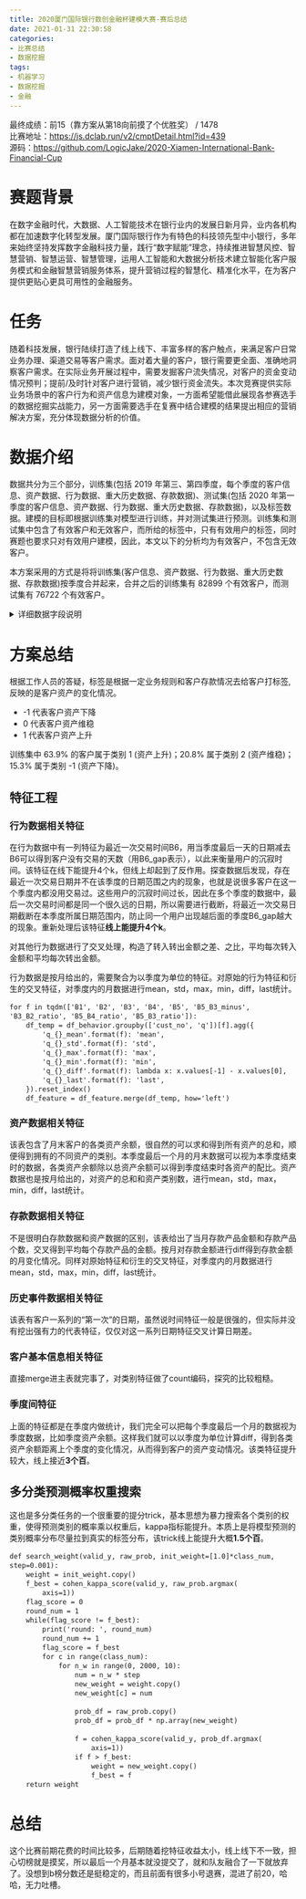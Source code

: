 ```yaml
---
title: 2020厦门国际银行数创金融杯建模大赛-赛后总结
date: 2021-01-31 22:30:58
categories: 
- 比赛总结
- 数据挖掘
tags:
- 机器学习
- 数据挖掘
- 金融
---
```

最终成绩：前15（靠方案从第18向前摸了个优胜奖） / 1478  
比赛地址：https://js.dclab.run/v2/cmptDetail.html?id=439   
源码：https://github.com/LogicJake/2020-Xiamen-International-Bank-Financial-Cup   

# 赛题背景
在数字金融时代，大数据、人工智能技术在银行业内的发展日新月异，业内各机构都在加速数字化转型发展。厦门国际银行作为有特色的科技领先型中小银行，多年来始终坚持发挥数字金融科技力量，践行“数字赋能”理念，持续推进智慧风控、智慧营销、智慧运营、智慧管理，运用人工智能和大数据分析技术建立智能化客户服务模式和金融智慧营销服务体系，提升营销过程的智慧化、精准化水平，在为客户提供更贴心更具可用性的金融服务。
<!-- more -->

# 任务
随着科技发展，银行陆续打造了线上线下、丰富多样的客户触点，来满足客户日常业务办理、渠道交易等客户需求。面对着大量的客户，银行需要更全面、准确地洞察客户需求。在实际业务开展过程中，需要发掘客户流失情况，对客户的资金变动情况预判；提前/及时针对客户进行营销，减少银行资金流失。本次竞赛提供实际业务场景中的客户行为和资产信息为建模对象，一方面希望能借此展现各参赛选手的数据挖掘实战能力，另一方面需要选手在复赛中结合建模的结果提出相应的营销解决方案，充分体现数据分析的价值。

# 数据介绍
数据共分为三个部分，训练集(包括 2019 年第三、第四季度，每个季度的客户信息、资产数据、行为数据、重大历史数据、存款数据)、测试集(包括 2020 年第一季度的客户信息、资产数据、行为数据、重大历史数据、存款数据)，以及标签数据。建模的目标即根据训练集对模型进行训练，并对测试集进行预测。训练集和测试集中包含了有效客户和无效客户，而所给的标签中，只有有效用户的标签，同时赛题也要求只对有效用户建模，因此，本文以下的分析均为有效客户，不包含无效客户。  

本方案采用的方式是将将训练集(客户信息、资产数据、行为数据、重大历史数据、存款数据)按季度合并起来，合并之后的训练集有 82899 个有效客户，而测试集有 76722 个有效客户。  

<details>
<summary>详细数据字段说明</summary>

a) aum_m(Y) 代表第 Y 月的月末时点资产数据  
![](https://raw.githubusercontent.com/LogicJake/imghub/master/a.png)

b) behavior_m(Y) 代表第Y月的行为数据  
![](https://raw.githubusercontent.com/LogicJake/imghub/master/b.png)

c) big_event_Q(Z) 代表第 Z 季度的客户重大历史数据  
![](https://raw.githubusercontent.com/LogicJake/imghub/master/c.png)

d) cunkuan_m(Y) 代表第 Y 月的存款数据  
![](https://raw.githubusercontent.com/LogicJake/imghub/master/d.png)

e) cust_avli _Q(Z) 代表第 Z 季度的有效客户 仅有 cust_no  

f) cust_info_q(Z) 代表第 Z 季度的客户信息  
![](https://raw.githubusercontent.com/LogicJake/imghub/master/f.png)  

</details>  

# 方案总结
根据工作人员的答疑，标签是根据一定业务规则和客户存款情况去给客户打标签, 反映的是客户资产的变化情况。
* -1 代表客户资产下降
* 0 代表客户资产维稳
* 1 代表客户资产上升  

训练集中 63.9% 的客户属于类别 1 (资产上升)；20.8% 属于类别 2 (资产维稳)；15.3% 属于类别 -1 (资产下降)。

## 特征工程

### 行为数据相关特征
在行为数据中有一列特征为最近一次交易时间B6，用当季度最后一天的日期减去B6可以得到客户没有交易的天数（用B6_gap表示），以此来衡量用户的沉寂时间。该特征在线下能提升4个k，但线上却起到了反作用。探查数据后发现，存在最近一次交易日期并不在该季度的日期范围之内的现象，也就是说很多客户在这一个季度内都没用交易过。这些用户的沉寂时间过长，因此在多个季度的数据中，最后一次交易时间都是同一个很久远的日期，所以需要进行截断，将最近一次交易日期截断在本季度所属日期范围内，防止同一个用户出现越后面的季度B6_gap越大的现象。重新处理后该特征**线上能提升4个k**。

对其他行为数据进行了交叉处理，构造了转入转出金额之差、之比，平均每次转入金额和平均每次转出金额。

行为数据是按月给出的，需要聚合为以季度为单位的特征。对原始的行为特征和衍生的交叉特征，对季度内的月数据进行mean，std，max，min，diff，last统计。

```
for f in tqdm(['B1', 'B2', 'B3', 'B4', 'B5', 'B5_B3_minus', 'B3_B2_ratio', 'B5_B4_ratio', 'B5_B3_ratio']):
    df_temp = df_behavior.groupby(['cust_no', 'q'])[f].agg({
        'q_{}_mean'.format(f): 'mean',
        'q_{}_std'.format(f): 'std',
        'q_{}_max'.format(f): 'max',
        'q_{}_min'.format(f): 'min',
        'q_{}_diff'.format(f): lambda x: x.values[-1] - x.values[0],
        'q_{}_last'.format(f): 'last',
    }).reset_index()
    df_feature = df_feature.merge(df_temp, how='left')
```

### 资产数据相关特征
该表包含了月末客户的各类资产余额，很自然的可以求和得到所有资产的总和，顺便得到拥有的不同资产的类别。本季度最后一个月的月末数据可以视为本季度结束时的数据，各类资产余额除以总资产余额可以得到季度结束时各资产的配比。资产数据也是按月给出的，对资产的总和和资产类别数，进行mean，std，max，min，diff，last统计。

### 存款数据相关特征
不是很明白存款数据和资产数据的区别，该表给出了当月存款产品金额和存款产品个数，交叉得到平均每个存款产品的金额。按月对存款金额进行diff得到存款金额的月变化情况。同样对原始特征和衍生的交叉特征，对季度内的月数据进行mean，std，max，min，diff，last统计。

### 历史事件数据相关特征
该表有客户一系列的“第一次”的日期，虽然说时间特征一般是很强的，但实际并没有挖出强有力的代表特征，仅仅对这一系列日期特征交叉计算日期差。

### 客户基本信息相关特征
直接merge进主表就完事了，对类别特征做了count编码，探究的比较粗糙。

### 季度间特征
上面的特征都是在季度内做统计，我们完全可以把每个季度最后一个月的数据视为季度数据，比如季度资产余额。这样我们就可以以季度为单位计算diff，得到各类资产余额距离上个季度的变化情况，从而得到客户的资产变动情况。该类特征提升较大，线上接近**3个百**。

## 多分类预测概率权重搜索
这也是多分类任务的一个很重要的提分trick，基本思想为暴力搜索各个类别的权重，使得预测类别的概率乘以权重后，kappa指标能提升。本质上是将模型预测的类别概率分布尽量拉到真实的标签分布，该trick线上能提升大概**1.5个百**。

```
def search_weight(valid_y, raw_prob, init_weight=[1.0]*class_num, step=0.001):
    weight = init_weight.copy()
    f_best = cohen_kappa_score(valid_y, raw_prob.argmax(
        axis=1))
    flag_score = 0
    round_num = 1
    while(flag_score != f_best):
        print('round: ', round_num)
        round_num += 1
        flag_score = f_best
        for c in range(class_num):
            for n_w in range(0, 2000, 10):
                num = n_w * step
                new_weight = weight.copy()
                new_weight[c] = num

                prob_df = raw_prob.copy()
                prob_df = prob_df * np.array(new_weight)

                f = cohen_kappa_score(valid_y, prob_df.argmax(
                    axis=1))
                if f > f_best:
                    weight = new_weight.copy()
                    f_best = f
    return weight
```
# 总结
这个比赛前期花费的时间比较多，后期随着挖特征收益太小，线上线下不一致，担心切榜就是摸奖，所以最后一个月基本就没提交了，就和队友融合了一下就放弃了。没想到b榜分数还是挺稳定的，而且前面有很多小号退赛，混进了前20，哈哈，无力吐槽。

